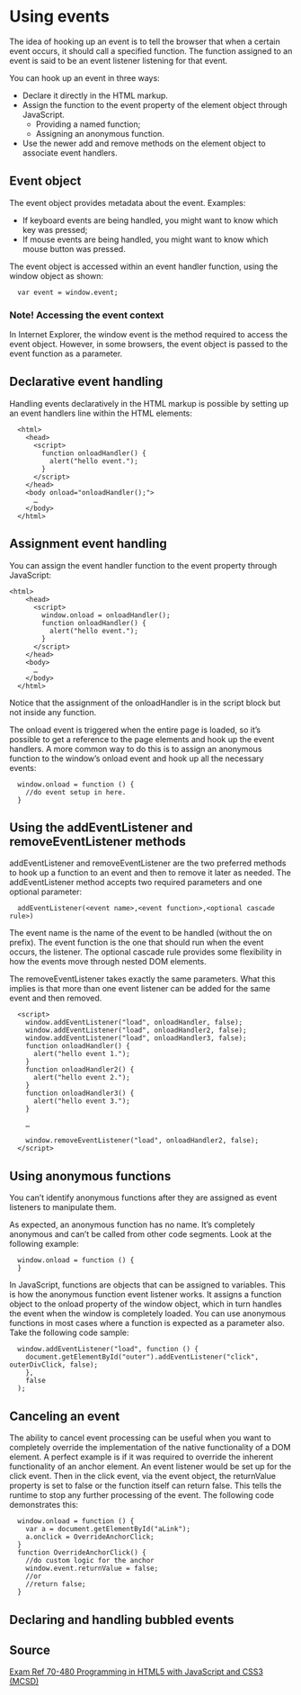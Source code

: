 # Using events

The idea of hooking up an event is to tell the browser that when a certain event occurs, it should call a specified function. The function assigned to an event is said to be an event listener listening for that event.

You can hook up an event in three ways:
* Declare it directly in the HTML markup.
* Assign the function to the event property of the element object through JavaScript.
  * Providing a named function;
  * Assigning an anonymous function.
* Use the newer add and remove methods on the element object to associate event handlers.

## Event object

The event object provides metadata about the event. Examples: 
* If keyboard events are being handled, you might want to know which key was pressed;
* If mouse events are being handled, you might want to know which mouse button was pressed.

The event object is accessed within an event handler function, using the window object as shown:

```
  var event = window.event;
```

### Note! Accessing the event context

In Internet Explorer, the window event is the method required to access the event object. However, in some browsers, the event object is passed to the event function as a parameter.

## Declarative event handling

Handling events declaratively in the HTML markup is possible by setting up an event handlers line within the HTML elements:

```
  <html>
    <head>
      <script>
        function onloadHandler() {
          alert("hello event.");
        }
      </script>
    </head>
    <body onload="onloadHandler();">
      …
    </body>
  </html>
```

## Assignment event handling

You can assign the event handler function to the event property through JavaScript:

```
<html>
    <head>
      <script>
        window.onload = onloadHandler();
        function onloadHandler() {
          alert("hello event.");
        }
      </script>
    </head>
    <body>
      …
    </body>
  </html>
```

Notice that the assignment of the onloadHandler is in the script block but not inside any function. 

The onload event is triggered when the entire page is loaded, so it’s possible to get a reference to the page elements and hook up the event handlers. A more common way to do this is to assign an anonymous function to the window’s onload event and hook up all the necessary events:

```
  window.onload = function () {
    //do event setup in here.
  }
```

## Using the addEventListener and removeEventListener methods

addEventListener and removeEventListener are the two preferred methods to hook up a function to an event and then to remove it later as needed. The addEventListener method accepts two required parameters and one optional parameter:

```
  addEventListener(<event name>,<event function>,<optional cascade rule>)
```

The event name is the name of the event to be handled (without the on prefix). The event function is the one that should run when the event occurs, the listener. The optional cascade rule provides some flexibility in how the events move through nested DOM elements.

The removeEventListener takes exactly the same parameters. What this implies is that more than one event listener can be added for the same event and then removed.

```
  <script>
    window.addEventListener("load", onloadHandler, false);
    window.addEventListener("load", onloadHandler2, false);
    window.addEventListener("load", onloadHandler3, false);
    function onloadHandler() {
      alert("hello event 1.");
    }
    function onloadHandler2() {
      alert("hello event 2.");
    }
    function onloadHandler3() {
      alert("hello event 3.");
    }

    …
    
    window.removeEventListener("load", onloadHandler2, false);
  </script>
```

## Using anonymous functions

You can’t identify anonymous functions after they are assigned as event listeners to manipulate them.

As expected, an anonymous function has no name. It’s completely anonymous and can’t be called from other code segments. Look at the following example:

```
  window.onload = function () {
  }
```

In JavaScript, functions are objects that can be assigned to variables. This is how the anonymous function event listener works. It assigns a function object to the onload property of the window object, which in turn handles the event when the window is completely loaded.
You can use anonymous functions in most cases where a function is expected as a parameter also. Take the following code sample:

```
  window.addEventListener("load", function () {
    document.getElementById("outer").addEventListener("click", outerDivClick, false);
    },
    false
  );
```

## Canceling an event

The ability to cancel event processing can be useful when you want to completely override the implementation of the native functionality of a DOM element. A perfect example is if it was required to override the inherent functionality of an anchor element. An event listener would be set up for the click event. Then in the click event, via the event object, the returnValue property is set to false or the function itself can return false. This tells the runtime to stop any further processing of the event. The following code demonstrates this:

```
  window.onload = function () {
    var a = document.getElementById("aLink");
    a.onclick = OverrideAnchorClick;
  }
  function OverrideAnchorClick() {
    //do custom logic for the anchor
    window.event.returnValue = false;
    //or
    //return false;
  }
```

## Declaring and handling bubbled events

## Source

[Exam Ref 70-480 Programming in HTML5 with JavaScript and CSS3 (MCSD)](https://www.microsoft.com/en-us/p/exam-ref-70-480-programming-in-html5-with-javascript-and-css3-mcsd/fgqpf3h0qll7?activetab=pivot%3aoverviewtab)

